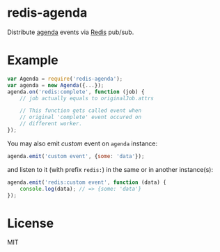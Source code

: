 # redis-agenda
Distribute [agenda](https://github.com/rschmukler/agenda) events via [Redis](https://github.com/mranney/node_redis) pub/sub.

# Example

```javascript
var Agenda = require('redis-agenda');
var agenda = new Agenda({...});
agenda.on('redis:complete', function (job) {
	// job actually equals to originalJob.attrs

	// This function gets called event when
	// original 'complete' event occured on
	// different worker.
});
```

You may also emit *custom* event on `agenda` instance:
```javascript
agenda.emit('custom event', {some: 'data'});
```
and listen to it (with prefix `redis:`) in the same
or in another instance(s):
```javascript
agenda.emit('redis:custom event', function (data) {
	console.log(data); // => {some: 'data'}
});
```

# License
MIT
